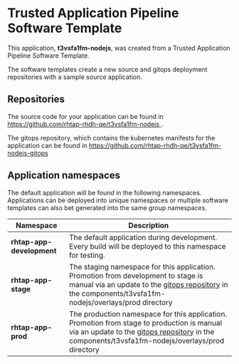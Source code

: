 # Trusted Application Pipeline Software Template

This application, **t3vsfa1fm-nodejs**, was created from a Trusted Application Pipeline Software Template.

The software templates create a new source and gitops deployment repositories with a sample source application. 

## Repositories

The source code for your application can be found in [https://github.com/rhtap-rhdh-qe/t3vsfa1fm-nodejs ](https://github.com/rhtap-rhdh-qe/t3vsfa1fm-nodejs ).
 
The gitops repository, which contains the kubernetes manifests for the application can be found in 
[https://github.com/rhtap-rhdh-qe/t3vsfa1fm-nodejs-gitops ](https://github.com/rhtap-rhdh-qe/t3vsfa1fm-nodejs-gitops ) 

## Application namespaces 

The default application will be found in the following namespaces. Applications can be deployed into unique namespaces or multiple software templates can also bet generated into the same group namespaces.  

|  Namespace   |  Description   |  
| -------- | -------- |   
| **rhtap-app-development** | The default application during development. Every build will be deployed to this namespace for testing. | 
| **rhtap-app-stage** | The staging namespace for this application. Promotion from development to stage is manual via an update to the [gitops repository](https://github.com/rhtap-rhdh-qe/t3vsfa1fm-nodejs-gitops ) in the components/t3vsfa1fm-nodejs/overlays/prod directory |  
| **rhtap-app-prod** | The production namespace for this application. Promotion from stage to production is manual via an update to the [gitops repository](https://github.com/rhtap-rhdh-qe/t3vsfa1fm-nodejs-gitops ) in the components/t3vsfa1fm-nodejs/overlays/prod directory | 